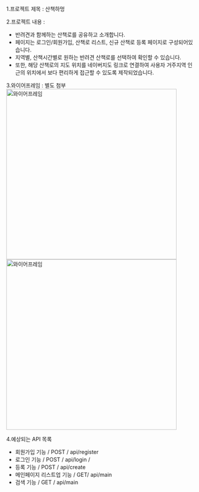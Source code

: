 1.프로젝트 제목 : 산책하멍 <br/>

2.프로젝트 내용 : <br/>
 - 반려견과 함께하는 산책로를 공유하고 소개합니다.
 - 페이지는 로그인/회원가입, 산책로 리스트, 신규 산책로 등록 페이지로 구성되어있습니다.
 - 지역별, 산책시간별로 원하는 반려견 산책로를 선택하여 확인할 수 있습니다. 
 - 또한, 해당 산책로의 지도 위치를 네이버지도 링크로 연결하여 사용자 거주지역 인근의 위치에서 보다 편리하게 접근할 수 있도록 제작되었습니다.<br/>

3.와이어프레임 : 별도 첨부<br/>
   <img src="https://user-images.githubusercontent.com/85733702/133069628-b0424ef3-2ca6-4ffc-8882-83283ae9c40e.jpeg" alt = "와이어프레임" style="width:450px; display:inline;"/>
   <img src="https://user-images.githubusercontent.com/85733702/133069674-d81de542-ef95-4450-874d-dccf0148abe3.jpeg" alt = "와이어프레임" style="width:450px; display:inline;"/>

4.예상되는 API 목록<br/>
 - 회원가입 기능 / POST / api/register
 - 로그인 기능 / POST / api/login /  
 - 등록 기능 / POST / api/create 
 - 메인페이지 리스트업 기능 / GET/ api/main 
 - 검색 기능 / GET / api/main

